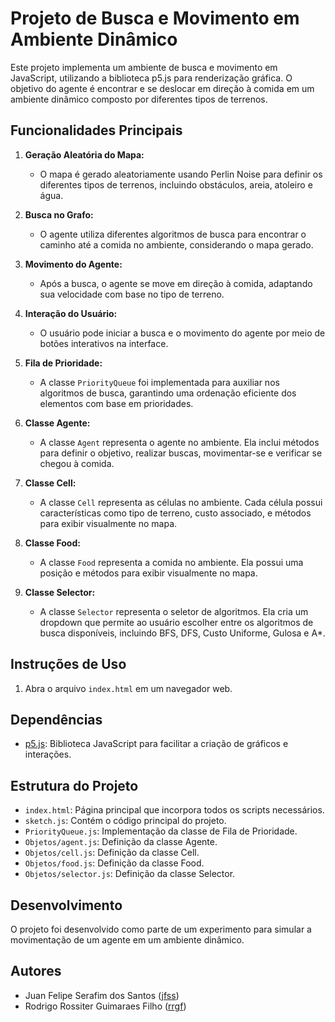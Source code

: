 # Projeto de Busca e Movimento em Ambiente Dinâmico

Este projeto implementa um ambiente de busca e movimento em JavaScript, utilizando a biblioteca p5.js para renderização gráfica. O objetivo do agente é encontrar e se deslocar em direção à comida em um ambiente dinâmico composto por diferentes tipos de terrenos.

## Funcionalidades Principais

1. **Geração Aleatória do Mapa:**
   - O mapa é gerado aleatoriamente usando Perlin Noise para definir os diferentes tipos de terrenos, incluindo obstáculos, areia, atoleiro e água.

2. **Busca no Grafo:**
   - O agente utiliza diferentes algoritmos de busca para encontrar o caminho até a comida no ambiente, considerando o mapa gerado.

3. **Movimento do Agente:**
   - Após a busca, o agente se move em direção à comida, adaptando sua velocidade com base no tipo de terreno.

4. **Interação do Usuário:**
   - O usuário pode iniciar a busca e o movimento do agente por meio de botões interativos na interface.

5. **Fila de Prioridade:**
   - A classe `PriorityQueue` foi implementada para auxiliar nos algoritmos de busca, garantindo uma ordenação eficiente dos elementos com base em prioridades.

6. **Classe Agente:**
   - A classe `Agent` representa o agente no ambiente. Ela inclui métodos para definir o objetivo, realizar buscas, movimentar-se e verificar se chegou à comida.

7. **Classe Cell:**
   - A classe `Cell` representa as células no ambiente. Cada célula possui características como tipo de terreno, custo associado, e métodos para exibir visualmente no mapa.

8. **Classe Food:**
   - A classe `Food` representa a comida no ambiente. Ela possui uma posição e métodos para exibir visualmente no mapa.

9. **Classe Selector:**
   - A classe `Selector` representa o seletor de algoritmos. Ela cria um dropdown que permite ao usuário escolher entre os algoritmos de busca disponíveis, incluindo BFS, DFS, Custo Uniforme, Gulosa e A*.

## Instruções de Uso

1. Abra o arquivo `index.html` em um navegador web.

## Dependências

- [p5.js](https://p5js.org/): Biblioteca JavaScript para facilitar a criação de gráficos e interações.

## Estrutura do Projeto

- `index.html`: Página principal que incorpora todos os scripts necessários.
- `sketch.js`: Contém o código principal do projeto.
- `PriorityQueue.js`: Implementação da classe de Fila de Prioridade.
- `Objetos/agent.js`: Definição da classe Agente.
- `Objetos/cell.js`: Definição da classe Cell.
- `Objetos/food.js`: Definição da classe Food.
- `Objetos/selector.js`: Definição da classe Selector.

## Desenvolvimento

O projeto foi desenvolvido como parte de um experimento para simular a movimentação de um agente em um ambiente dinâmico.

## Autores

- Juan Felipe Serafim dos Santos ([jfss](https://github.com/JuanFelipeSerafim))
- Rodrigo Rossiter Guimaraes Filho ([rrgf](https://github.com/rossiterr))

